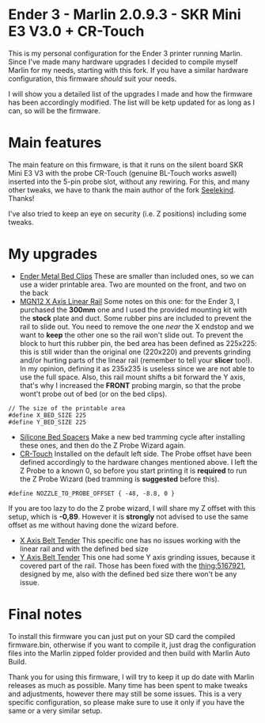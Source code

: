 # Ender 3 - Marlin 2.0.9.3 - SKR Mini E3 V3.0 + CR-Touch
This is my personal configuration for the Ender 3 printer running Marlin. Since I've made many hardware upgrades I decided to compile myself Marlin for my needs, starting with this fork. If you have a similar hardware configuration, this firmware *should* suit your needs.

I will show you a detailed list of the upgrades I made and how the firmware has been accordingly modified. The list will be ketp updated for as long as I can, so will be the firmware.

# Main features
The main feature on this firmware, is that it runs on the silent board SKR Mini E3 V3 with the probe CR-Touch (genuine BL-Touch works aswell) inserted into the 5-pin probe slot, without any rewiring. For this, and many other tweaks, we have to thank the main author of the fork [Seelekind](https://github.com/Seelenkind/BIGTREETECH-SKR-mini-E3). Thanks!

I've also tried to keep an eye on security (i.e. Z positions) including some tweaks.

# My upgrades
- [Ender Metal Bed Clips](https://www.amazon.it/gp/product/B08PZKGJTR/ref=ppx_yo_dt_b_asin_title_o03_s00?psc=1) 
These are smaller than included ones, so we can use a wider printable area. Two are mounted on the front, and two on the back
- [MGN12 X Axis Linear Rail](https://www.amazon.it/gp/product/B08G157G7C/ref=ppx_yo_dt_b_asin_title_o02_s00?ie=UTF8&psc=1)
Some notes on this one: for the Ender 3, I purchased the **300mm** one and I used the provided mounting kit with the **stock** plate and duct. Some rubber pins are included to prevent the rail to slide out. You need to remove the one *near* the X endstop and we want to **keep** the other one so the rail won't slide out. 
To prevent the block to hurt this rubber pin, the bed area has been defined as 225x225: this is still wider than the original one (220x220) and prevents grinding and/or hurting parts of the linear rail (remember to tell your **slicer** too!). In my opinion, defining it as 235x235 is useless since we are not able to use the full space.
Also, this rail mount shifts a bit forward the Y axis, that's why I increased the **FRONT** probing margin, so that the probe wont't probe out of bed (or on the bed clips).

``` 
// The size of the printable area
#define X_BED_SIZE 225
#define Y_BED_SIZE 225 
```

- [Silicone Bed Spacers](https://www.amazon.it/gp/product/B092V92JKS/ref=ppx_yo_dt_b_asin_title_o00_s00?ie=UTF8&psc=1)
Make a new bed tramming cycle after installing these ones, and then do the Z Probe Wizard again.
- [CR-Touch](https://www.amazon.it/gp/product/B097LD78NT/ref=ppx_yo_dt_b_asin_title_o03_s01?ie=UTF8&psc=1)
Installed on the default left side. The Probe offset have been defined accordingly to the hardware changes mentioned above. I left the Z Probe to a known 0, so before you start printing it is **required** to run the Z Probe Wizard (bed tramming is **suggested** before this).

`
#define NOZZLE_TO_PROBE_OFFSET { -48, -8.8, 0 }
`

If you are too lazy to do the Z probe wizard, I will share my Z offset with this setup, which is **-0,89**. However it is **strongly** not advised to use the same offset as me without having done the wizard before.

- [X Axis Belt Tender](https://www.amazon.it/gp/product/B08DRHFJ7V/ref=ppx_yo_dt_b_asin_title_o03_s00?ie=UTF8&psc=1)
This specific one has no issues working with the linear rail and with the defined bed size
- [Y Axis Belt Tender](https://www.amazon.it/gp/product/B08JH9XVF4/ref=ppx_yo_dt_b_asin_title_o02_s00?ie=UTF8&psc=1)
This one had some Y axis grinding issues, because it covered part of the rail. Those has been fixed with the [thing:5167921](https://www.thingiverse.com/thing:5167921), designed by me, also with the defined bed size there won't be any issue.

# Final notes
To install this firmware you can just put on your SD card the compiled firmware.bin, otherwise if you want to compile it, just drag the configuration files into the Marlin zipped folder provided and then build with Marlin Auto Build.

Thank you for using this firmware, I will try to keep it up do date with Marlin releases as much as possible. Many time has been spent to make tweaks and adjustments, however there may still be some issues. This is a very specific configuration, so please make sure to use it only if you have the same or a very similar setup.

